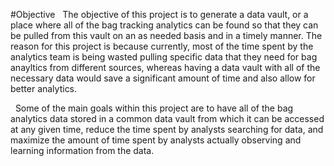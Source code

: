 #Objective
&nbsp; The objective of this project is to generate a data vault, or a place where all of the bag tracking analytics can be found so that they can be pulled from this vault on an as needed basis and in a timely manner. The reason for this project is because currently, most of the time spent by the analytics team is being wasted pulling specific data that they need for bag anayltics from different sources, whereas having a data vault with all of the necessary data would save a significant amount of time and also allow for better analytics.

&nbsp; Some of the main goals within this project are to have all of the bag analytics data stored in a common data vault from which it can be accessed at any given time, reduce the time spent by analysts searching for data, and maximize the amount of time spent by analysts actually observing and learning information from the data.
